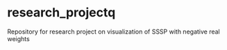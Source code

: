 # research_projectq
Repository for research project on visualization of SSSP with negative real weights
